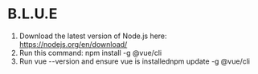 # B.L.U.E

1. Download the latest version of Node.js here: https://nodejs.org/en/download/
2. Run this command: npm install -g @vue/cli 
3. Run vue --version and ensure vue is installednpm update -g @vue/cli